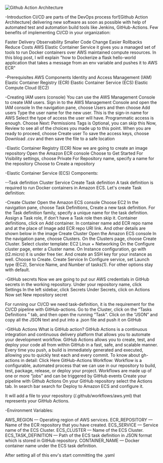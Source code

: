 


![Github Action Architecture](https://github.com/user-attachments/assets/633bc406-2dda-4f0d-a4ca-54a34b778183)

-Introduction
CI/CD are parts of the DevOps process for![Github Action Architecture]
 delivering new software as soon as possible with help of automated test and automation build tools like Jenkins, GitHub-Actions.
Few benefits of implementing CI/CD in your organization:

Faster Delivery
Observability
Smaller Code Change
Easier Rollbacks
Reduce Costs
AWS Elastic Container Service it gives you a managed set of tools to run Docker containers over AWS maintained compute resources.
In this blog post, I will explain "how to Dockerize a flask hello-world application that takes a message from an env variable and pushes it to AWS ECR"

-Prerequisites
AWS Components
Identity and Access Management (IAM)
Elastic Container Registry (ECR)
Elastic Container Service (ECS)
Elastic Compute Cloud (EC2)

-Creating IAM users (console)
You can use the AWS Management Console to create IAM users.
Sign in to the AWS Management Console and open the IAM console
In the navigation pane, choose Users and then choose Add users
Type the user name for the new user. This is the sign-in name for AWS
Select the type of access the user will have. Programmatic access is enough.
Choose Next: Permissions
Tags is Optional, you can skip this
Now, Review to see all of the choices you made up to this point. When you are ready to proceed, choose Create user
To save the access keys, choose Download .csv and then save the file to a safe location

-Elastic Container Registry (ECR)
Now we are going to create an image repository
Open the Amazon ECR console
Choose to Get Started
For Visibility settings, choose Private
For Repository name, specify a name for the repository
Choose to Create a repository

-Elastic Container Service (ECS)
Components:

--Task definition
Cluster
Service
Create Task definition
A task definition is required to run Docker containers in Amazon ECS.
Let's create Task definition:

-Create Cluster
Open the Amazon ECS console
Choose EC2
In the navigation pane, choose Task Definitions, Create a new task definition.
For the Task definition family, specify a unique name for the task definition.
Assign a Task role, if don't have a Task role then skip it.
Container definitions, click on Add container. In container name add ECR repo name and at the place of Image add ECR repo URI link. And other details are shown below in the image
Create Cluster
Open the Amazon ECS console
In the navigation pane, choose Clusters.
On the Clusters page, choose Create Cluster.
Select cluster template: EC2 Linux + Networking
On the Configure cluster page, enter a Cluster name.
On Instance configuration, go with (t2.micro) it is under free tier. And create an SSH key for your instance as well.
Choose to Create.
Create Service
In Configure service, set Launch type (EC2), Service Name, and Number of tasks(1). For other options stay with default.

-GitHub secrets
Now we are going to put our AWS credentials in GitHub secrets in the working repository.
Under your repository name, click Settings
In the left sidebar, click Secrets
Under Secrets, click on Actions
Now set New repository secret

For running our CI/CD we need task-definition, it is the requirement for the CI/CD pipeline with GitHub-actions.
Go to the Cluster, click on the “Tasks Definitions ” tab, and then open the running “Task”. Click on the “JSON” and copy all the JSON text and put into a .json file and push it on GitHub

-GitHub Actions
What is GitHub action?
GitHub Actions is a continuous integration and continuous delivery platform that allows you to automate your development workflow. GitHub Actions allows you to create, test, and deploy your code all from within GitHub in a fast, safe, and scalable manner. Every time you push, a build is immediately generated and executed, allowing you to quickly test each and every commit.
To know about gh-actions in detail: Click Here
GitHub-Actions Workflow:
Workflow is a configurable, automated process that we can use in our repository to build, test, package, release, or deploy your project. Workflows are made up of one or more “jobs" and can be triggered by GitHub events
Create your pipeline with Github Actions
On your GitHub repository select the Actions tab.
In search bar search for Deploy to Amazon ECS and configure it.

It will add a file to your repository (/.github/workflows/aws.yml) that represents your GitHub Actions.

-Environment Variables:

AWS_REGION — Operating region of AWS services.
ECR_REPOSITORY — Name of the ECR repository that you have created.
ECS_SERVICE — Service name of the ECS Cluster.
ECS_CLUSTER — Name of the ECS Cluster.
ECS_TASK_DEFINITION — Path of the ECS task definition in JSON format which is stored in GitHub repository.
CONTAINER_NAME — Docker container name under the ECS task definition.

After setting all of this env's start committing the .yaml
